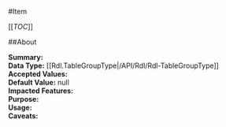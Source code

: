 #Item

[[_TOC_]]

##About

**Summary:**   
**Data Type:** [[Rdl.TableGroupType|/API/Rdl/Rdl-TableGroupType]]  
**Accepted Values:**   
**Default Value:** null  
**Impacted Features:**   
**Purpose:**   
**Usage:**   
**Caveats:**   

